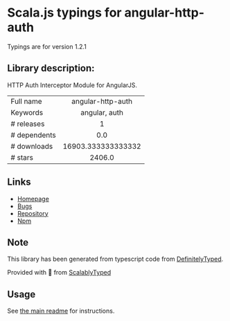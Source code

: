 
# Scala.js typings for angular-http-auth

Typings are for version 1.2.1

## Library description:
HTTP Auth Interceptor Module for AngularJS.

|                    |                 |
| ------------------ | :-------------: |
| Full name          | angular-http-auth |
| Keywords           | angular, auth |
| # releases         | 1 |
| # dependents       | 0.0 |
| # downloads        | 16903.333333333332 |
| # stars            | 2406.0 |

## Links
- [Homepage](https://github.com/witoldsz/angular-http-auth)
- [Bugs](https://github.com/witoldsz/angular-http-auth/issues)
- [Repository](https://github.com/witoldsz/angular-http-auth)
- [Npm](https://www.npmjs.com/package/angular-http-auth)
    


## Note
This library has been generated from typescript code from [DefinitelyTyped](https://definitelytyped.org).

Provided with :purple_heart: from [ScalablyTyped](https://github.com/oyvindberg/ScalablyTyped)

## Usage
See [the main readme](../../readme.md) for instructions.


